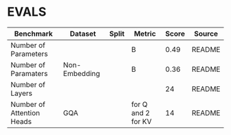 # EVALS

| Benchmark | Dataset | Split | Metric | Score | Source |
| --- | --- | --- | --- | --- | --- |
| Number of Parameters |  |  | B | 0.49 | README |
| Number of Paramaters | Non-Embedding |  | B | 0.36 | README |
| Number of Layers |  |  |  | 24 | README |
| Number of Attention Heads | GQA |  | for Q and 2 for KV | 14 | README |